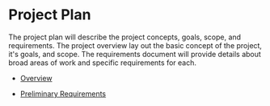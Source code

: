 # Project Plan

The project plan will describe the project concepts, goals, scope, and requirements. The project overview lay out the basic concept of the project, it's goals, and scope. The requirements document will provide details about broad areas of work and specific requirements for each.

* [Overview](00_overview.md)

* [Preliminary Requirements](01_preliminary-requirements.md)